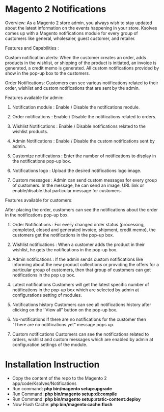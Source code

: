 # Magento 2 Notifications

Overview: As a Magento 2 store admin, you always wish to stay updated about the latest information on the events happening in your store. Ksolves comes up with a Magento notifications module for every group of customers like general, wholesaler, guest customer, and retailer. 

Features and Capabilities :

 Custom notification alerts: When the customer creates an order, adds products in the wishlist, or shipping of the product is initiated, an invoice is generated, a credit memo is generated. All custom notifications provided by show in the pop-up box to the customers. 

 Order Notifications: Customers can see various notifications related to their order, wishlist and custom notifications that are sent by the admin.  

Features available for admin:

1. Notification module :
	Enable / Disable the notifications module.

2. Order notifications :
	Enable / Disable the notifications related to orders.

3. Wishlist Notifications :
	Enable / Disable notifications related to the wishlist products.

4. Admin Notifications :
    Enable / Disable the custom notifications sent by admin.

5. Customize notifications :
	Enter the number of notifications to display in the notifications pop-up box.

6. Notifications logo :
	Upload the desired notifications logo image. 

7. Custom messages :
	Admin can send custom messages for every group of customers. In the message, he can send an image, URL link or enable/disable that particular message for customers. 


Features available for customers:

After placing the order, customers can see the notifications about the order in the notifications pop-up box.

1. Order Notifications :
	For every changed order status (processing, completed, closed and generated invoice, shipment, credit memo), the customers get the notifications in the pop-up box.

2. Wishlist notifications :
	When a customer adds the product in their wishlist, he gets the notifications in the pop-up box.

3. Admin notifications :
	If the admin sends custom notifications like informing about the new product collections or providing the offers for a particular group of customers, then that group of customers can get notifications in the pop up box.

4. Latest notifications
	Customers will get the latest specific number of notifications in the pop-up box which are selected by admin at configurations setting of modules.

5. Notifications history
	Customers can see all notifications history after clicking on the ‘’View all” button on the pop-up box. 

6. No-notifications
	If there are no notifications for the customer then “There are no notifications yet” message pops up.

7. Custom notifications
	Customers can see the notifications related to orders, wishlist and custom messages which are enabled by admin at configuration settings of the module.



# Installation Instruction

* Copy the content of the repo to the Magento 2 app/code/Ksolves/Notifications 
* Run command:
<b>php bin/magento setup:upgrade</b>
* Run Command:
<b>php bin/magento setup:di:compile</b>
* Run Command:
<b>php bin/magento setup:static-content:deploy</b>
* Now Flush Cache: <b>php bin/magento cache:flush</b>



